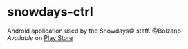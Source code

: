 # snowdays-ctrl
Android application used by the Snowdays© staff. @Bolzano   
*Available* on [Play Store](https://play.google.com/store/apps/details?id=com.snowdays.snowdaysctrl)
